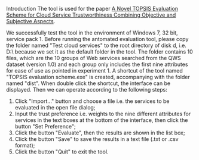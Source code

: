 Introduction
The tool is used for the paper [A Novel TOPSIS Evaluation Scheme for Cloud Service Trustworthiness Combining Objective and Subjective Aspects](https://www.sciencedirect.com/science/article/pii/S016412121830092X).

We successfully test the tool in the environment of Windows 7, 32 bit, service pack 1.
Before running the antomated evaluation tool, please copy the folder named "Test cloud services" to the root directory of disk d, i.e. D:\ because we set it as the default folder in the tool. The folder contains 10 files, which are the 10 groups of Web services searched from the QWS dataset (version 1.0) and each group only includes the first nine attributes for ease of use as pointed in experiment 1.
A shortcut of the tool named "TOPSIS evaluation scheme.exe" is created, accompanying with the folder named "dist". When double click the shortcut, the interface can be displayed. Then we can operate according to the following steps:

1. Click "Import..." button and choose a file i.e. the services to be evaluated in the open file dialog;
2. Input the trust preference i.e. weights to the nine different attributes for services in the text boxes at the bottom of the interface, then click the button "Set Preference";
3. Click the button "Evaluate", then the results are shown in the list box;
4. Click the button "Save" to save the results in a text file (.txt or .csv format);
5. Click the button "Quit" to exit the tool.  
  
